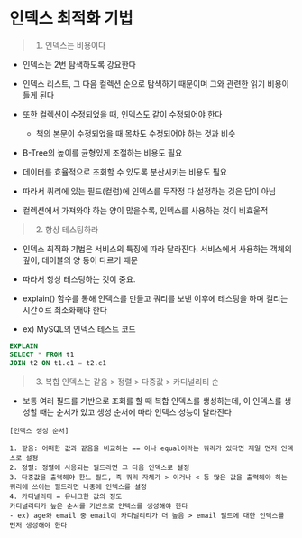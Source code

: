# 인덱스 최적화 기법

> 1. 인덱스는 비용이다

- 인덱스는 2번 탐색하도록 강요한다
- 인덱스 리스트, 그 다음 컬렉션 순으로 탐색하기 때문이며 그와 관련한 읽기 비용이 들게 된다
- 또한 컬렉션이 수정되었을 때, 인덱스도 같이 수정되어야 한다
  - 책의 본문이 수정되었을 때 목차도 수정되어야 하는 것과 비슷
- B-Tree의 높이를 균형있게 조절하는 비용도 필요
- 데이터를 효율적으로 조회할 수 있도록 분산시키는 비용도 필요

- 따라서 쿼리에 있는 필드(컬럼)에 인덱스를 무작정 다 설정하는 것은 답이 아님
- 컬렉션에서 가져와야 하는 양이 많을수록, 인덱스를 사용하는 것이 비효울적

> 2. 항상 테스팅하라

- 인덱스 최적화 기법은 서비스의 특징에 따라 달라진다. 서비스에서 사용하는 객체의 깊이, 테이블의 양 등이 다르기 때문
- 따라서 항상 테스팅하는 것이 중요.
- explain() 함수를 통해 인덱스를 만들고 쿼리를 보낸 이후에 테스팅을 하며 걸리는 시간ㅇ르 최소화해야 한다

- ex) MySQL의 인덱스 테스트 코드

```sql
EXPLAIN
SELECT * FROM t1
JOIN t2 ON t1.c1 = t2.c1
```

> 3. 복합 인덱스는 같음 > 정렬 > 다중값 > 카디널리티 순

- 보통 여러 필드를 기반으로 조회를 할 때 복합 인덱스를 생성하는데, 이 인덱스를 생성할 때는 순서가 있고 생성 순서에 따라 인덱스 성능이 달라진다

```
[인덱스 생성 순서]

1. 같음: 어떠한 값과 같음을 비교하는 == 이나 equal이라는 쿼리가 있다면 제일 먼저 인덱스로 설정
2. 정렬: 정렬에 사용되는 필드라면 그 다음 인덱스로 설정
3. 다중값을 출력해야 한느 필드, 즉 쿼리 자체가 > 이거나 < 등 많은 값을 출력해야 하는 쿼리에 쓰이는 필드라면 나중에 인덱스를 설정
4. 카디널리티 = 유니크한 값의 정도
카디널리티가 높은 순서를 기반으로 인덱스를 생성해야 한다
- ex) age와 email 중 email이 카디널리티가 더 높음 > email 필드에 대한 인덱스를 먼저 생성해야 한다
```
